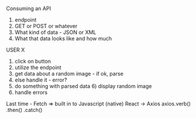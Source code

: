 Consuming an API
1) endpoint
2) GET or POST or whatever
3) What kind of data  - JSON or XML
4) What that data looks like and how much


USER X

1) click on button
2) utilize the endpoint
3)  get data about a random image - if ok, parse
   3) else handle it - error?
5) do something with parsed data
   6) display random image
6) handle errors

Last time - Fetch => built in to Javascript (native)
React -> Axios
axios.verb()
.then()
.catch()